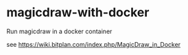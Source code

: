# magicdraw-with-docker
Run magicdraw in a docker container

see https://wiki.bitplan.com/index.php/MagicDraw_in_Docker
